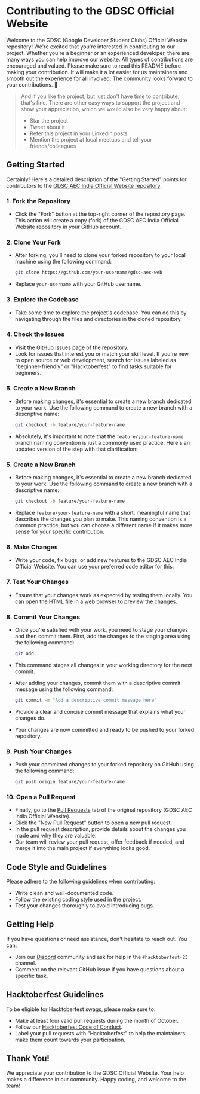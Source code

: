 # Contributing to the GDSC Official Website

Welcome to the GDSC (Google Developer Student Clubs) Official Website repository! We're excited that you're interested in contributing to our project. Whether you're a beginner or an experienced developer, there are many ways you can help improve our website. All types of contributions are encouraged and valued. Please make sure to read this README before making your contribution. It will make it a lot easier for us maintainers and smooth out the experience for all involved. The community looks forward to your contributions. 🎉

> And if you like the project, but just don't have time to contribute, that's fine. There are other easy ways to support the project and show your appreciation, which we would also be very happy about:
> - Star the project
> - Tweet about it
> - Refer this project in your Linkedin posts
> - Mention the project at local meetups and tell your friends/colleagues

## Getting Started

Certainly! Here's a detailed description of the "Getting Started" points for contributors to the [GDSC AEC India Official Website repository](https://github.com/gdsc-aec-india/gdsc-aec-web):

### 1. Fork the Repository
   - Click the "Fork" button at the top-right corner of the repository page. This action will create a copy (fork) of the GDSC AEC India Official Website repository in your GitHub account.

### 2. Clone Your Fork
   - After forking, you'll need to clone your forked repository to your local machine using the following command:
     
     ```sh
     git clone https://github.com/your-username/gdsc-aec-web
     ```
     
   - Replace `your-username` with your GitHub username.

### 3. Explore the Codebase
   - Take some time to explore the project's codebase. You can do this by navigating through the files and directories in the cloned repository.

### 4. Check the Issues
   - Visit the [GitHub Issues](https://github.com/gdsc-aec-india/gdsc-aec-web/issues) page of the repository.
   - Look for issues that interest you or match your skill level. If you're new to open source or web development, search for issues labeled as "beginner-friendly" or "Hacktoberfest" to find tasks suitable for beginners.

### 5. Create a New Branch
   - Before making changes, it's essential to create a new branch dedicated to your work. Use the following command to create a new branch with a descriptive name:

     ```sh
     git checkout -b feature/your-feature-name
     ```
     
   - Absolutely, it's important to note that the `feature/your-feature-name` branch naming convention is just a commonly used practice. Here's an updated version of the step with that clarification:

### 5. Create a New Branch
   - Before making changes, it's essential to create a new branch dedicated to your work. Use the following command to create a new branch with a descriptive name:

     ```sh
     git checkout -b feature/your-feature-name
     ```
     
   - Replace `feature/your-feature-name` with a short, meaningful name that describes the changes you plan to make. This naming convention is a common practice, but you can choose a different name if it makes more sense for your specific contribution.

### 6. Make Changes
   - Write your code, fix bugs, or add new features to the GDSC AEC India Official Website. You can use your preferred code editor for this.

### 7. Test Your Changes
   - Ensure that your changes work as expected by testing them locally. You can open the HTML file in a web browser to preview the changes.

### 8. Commit Your Changes
   - Once you're satisfied with your work, you need to stage your changes and then commit them. First, add the changes to the staging area using the following command:

     ```sh
     git add .
     ```
     
   - This command stages all changes in your working directory for the next commit.

   - After adding your changes, commit them with a descriptive commit message using the following command:

     ```sh
     git commit -m "Add a descriptive commit message here"
     ```
     
   - Provide a clear and concise commit message that explains what your changes do.

   - Your changes are now committed and ready to be pushed to your forked repository.

### 9. Push Your Changes
   - Push your committed changes to your forked repository on GitHub using the following command:

     ```sh
     git push origin feature/your-feature-name
     ```

### 10. Open a Pull Request
   - Finally, go to the [Pull Requests](https://github.com/gdsc-aec-india/gdsc-aec-web/pulls) tab of the original repository (GDSC AEC India Official Website).
   - Click the "New Pull Request" button to open a new pull request.
   - In the pull request description, provide details about the changes you made and why they are valuable.
   - Our team will review your pull request, offer feedback if needed, and merge it into the main project if everything looks good.

## Code Style and Guidelines

Please adhere to the following guidelines when contributing:

- Write clean and well-documented code.
- Follow the existing coding style used in the project.
- Test your changes thoroughly to avoid introducing bugs.

## Getting Help

If you have questions or need assistance, don't hesitate to reach out. You can:

- Join our [Discord](https://discord.gg/r5C2yRwqva) community and ask for help in the `#hacktoberfest-23` channel.
- Comment on the relevant GitHub issue if you have questions about a specific task.

## Hacktoberfest Guidelines

To be eligible for Hacktoberfest swags, please make sure to:

- Make at least four valid pull requests during the month of October.
- Follow our [Hacktoberfest Code of Conduct](https://github.com/GDSC-AEC-INDIA/gdsc-aec-web/blob/main/CODE_OF_CONDUCT.md).
- Label your pull requests with "Hacktoberfest" to help the maintainers make them count towards your participation.

## Thank You!

We appreciate your contribution to the GDSC Official Website. Your help makes a difference in our community. Happy coding, and welcome to the team!
